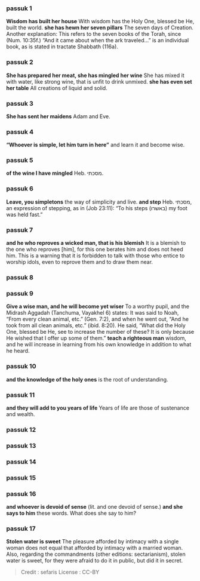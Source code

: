 
### passuk 1
<b>Wisdom has built her house</b> With wisdom has the Holy One, blessed be He, built the world.
<b>she has hewn her seven pillars</b> The seven days of Creation. Another explanation: This refers to the seven books of the Torah, since (Num. 10:35f.) “And it came about when the ark traveled...” is an individual book, as is stated in tractate Shabbath (116a).

### passuk 2
<b>She has prepared her meat, she has mingled her wine</b> She has mixed it with water, like strong wine, that is unfit to drink unmixed.
<b>she has even set her table</b> All creations of liquid and solid.

### passuk 3
<b>She has sent her maidens</b> Adam and Eve.

### passuk 4
<b>“Whoever is simple, let him turn in here”</b> and learn it and become wise.

### passuk 5
<b>of the wine I have mingled</b> Heb. מסכתי.

### passuk 6
<b>Leave, you simpletons</b> the way of simplicity and live.
<b>and step</b> Heb. מסכתי, an expression of stepping, as in (Job 23:11): “To his steps (באשרו) my foot was held fast.”

### passuk 7
<b>and he who reproves a wicked man, that is his blemish</b> It is a blemish to the one who reproves [him], for this one berates him and does not heed him. This is a warning that it is forbidden to talk with those who entice to worship idols, even to reprove them and to draw them near.

### passuk 8

### passuk 9
<b>Give a wise man, and he will become yet wiser</b> To a worthy pupil, and the Midrash Aggadah (Tanchuma, Vayakhel 6) states: It was said to Noah, “From every clean animal, etc.” (Gen. 7:2), and when he went out, “And he took from all clean animals, etc.” (ibid. 8:20). He said, “What did the Holy One, blessed be He, see to increase the number of these? It is only because He wished that I offer up some of them.”
<b>teach a righteous man</b> wisdom, and he will increase in learning from his own knowledge in addition to what he heard.

### passuk 10
<b>and the knowledge of the holy ones</b> is the root of understanding.

### passuk 11
<b>and they will add to you years of life</b> Years of life are those of sustenance and wealth.

### passuk 12

### passuk 13

### passuk 14

### passuk 15

### passuk 16
<b>and whoever is devoid of sense</b> (lit. and one devoid of sense.) <b>and she says to him</b> these words. What does she say to him?

### passuk 17
<b>Stolen water is sweet</b> The pleasure afforded by intimacy with a single woman does not equal that afforded by intimacy with a married woman. Also, regarding the commandments (other editions: sectarianism), stolen water is sweet, for they were afraid to do it in public, but did it in secret.

>Credit : sefaris
>License : CC-BY